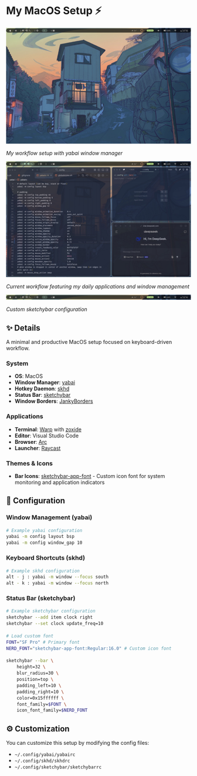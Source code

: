 # My MacOS Setup ⚡️

<p align="center">
<a href="./assets/Desktop.jpg">
  <img src="./assets/Desktop.jpg" alt="Desktop Screenshot" width="600">
</a>
</p>

_My workflow setup with yabai window manager_

<p align="center">
<a href="./assets/Workflow.jpg">
  <img src="./assets/Workflow.jpg" alt="Workflow Screenshot" width="600">
</a>
</p>

_Current workflow featuring my daily applications and window management_

<p align="center">
<a href="./assets/MenuBar.jpg">
  <img src="./assets/MenuBar.jpg" alt="Menu Bar" width="600">
</a>
</p>

_Custom sketchybar configuration_

## ✨ Details

A minimal and productive MacOS setup focused on keyboard-driven workflow.

### System

- **OS**: MacOS
- **Window Manager**: [yabai](https://github.com/koekeishiya/yabai)
- **Hotkey Daemon**: [skhd](https://github.com/koekeishiya/skhd)
- **Status Bar**: [sketchybar](https://github.com/FelixKratz/SketchyBar)
- **Window Borders**: [JankyBorders](https://github.com/FelixKratz/JankyBorders)

### Applications

- **Terminal**: [Warp](https://www.warp.dev) with [zoxide](https://github.com/ajeetdsouza/zoxide)
- **Editor**: Visual Studio Code
- **Browser**: [Arc](https://arc.net)
- **Launcher**: [Raycast](https://www.raycast.com)

### Themes & Icons

- **Bar Icons**: [sketchybar-app-font](https://github.com/kvndrsslr/sketchybar-app-font) - Custom icon font for system monitoring and application indicators

## 📝 Configuration

### Window Management (yabai)

```bash
# Example yabai configuration
yabai -m config layout bsp
yabai -m config window_gap 10
```

### Keyboard Shortcuts (skhd)

```bash
# Example skhd configuration
alt - j : yabai -m window --focus south
alt - k : yabai -m window --focus north
```

### Status Bar (sketchybar)

```bash
# Example sketchybar configuration
sketchybar --add item clock right
sketchybar --set clock update_freq=10

# Load custom font
FONT="SF Pro" # Primary font
NERD_FONT="sketchybar-app-font:Regular:16.0" # Custom icon font

sketchybar --bar \
    height=32 \
    blur_radius=30 \
    position=top \
    padding_left=10 \
    padding_right=10 \
    color=0x15ffffff \
    font_family=$FONT \
    icon_font_family=$NERD_FONT
```

## ⚙️ Customization

You can customize this setup by modifying the config files:

- `~/.config/yabai/yabairc`
- `~/.config/skhd/skhdrc`
- `~/.config/sketchybar/sketchybarrc`